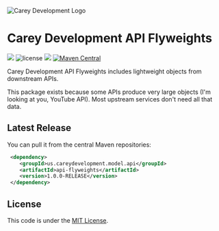 ![Carey Development Logo](http://careydevelopment.us/img/branding/careydevelopment-logo-sm.png)

# Carey Development API Flyweights 
![](https://img.shields.io/badge/jdk-11-blue.svg) ![license](https://img.shields.io/badge/license-MIT-blue.svg) 
![](https://img.shields.io/badge/maven-3.6.3-blue.svg)
[![Maven Central](https://maven-badges.herokuapp.com/maven-central/us.careydevelopment.util/api-util/badge.svg)](https://search.maven.org/artifact/us.careydevelopment.model.api/api-flyweights/1.0.0-RELEASE/jar)




Carey Development API Flyweights includes lightweight objects from downstream APIs.

This package exists because some APIs produce very large objects (I'm looking at you, YouTube API). Most upstream services
don't need all that data.


## Latest Release
You can pull it from the central Maven repositories:

```xml
 <dependency>
    <groupId>us.careydevelopment.model.api</groupId>
    <artifactId>api-flyweights</artifactId>
    <version>1.0.0-RELEASE</version>
 </dependency>
```

## License
This code is under the [MIT License](https://github.com/careydevelopment/api-flyweights/blob/main/LICENSE).
